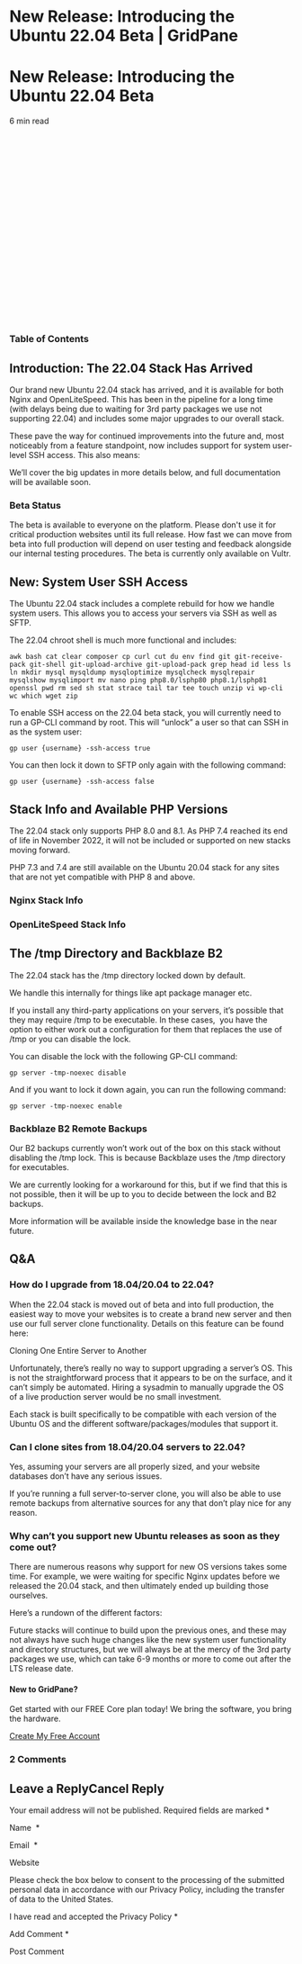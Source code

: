 # New Release: Introducing the Ubuntu 22.04 Beta | GridPane

# New Release: Introducing the Ubuntu 22.04 Beta

 

6 min read 

![](data:image/svg+xml,%3Csvg%20xmlns='http://www.w3.org/2000/svg'%20width='1024'%20height='675'%20viewBox='0%200%201024%20675'%3E%3C/svg%3E)

### Table of Contents

 

## Introduction: The 22.04 Stack Has Arrived

Our brand new Ubuntu 22.04 stack has arrived, and it is available for both Nginx and OpenLiteSpeed. This has been in the pipeline for a long time (with delays being due to waiting for 3rd party packages we use not supporting 22.04) and includes some major upgrades to our overall stack.

These pave the way for continued improvements into the future and, most noticeably from a feature standpoint, now includes support for system user-level SSH access. This also means:

We’ll cover the big updates in more details below, and full documentation will be available soon.

 

 

### Beta Status

The beta is available to everyone on the platform. Please don't use it for critical production websites until its full release. How fast we can move from beta into full production will depend on user testing and feedback alongside our internal testing procedures. The beta is currently only available on Vultr.

## New: System User SSH Access

The Ubuntu 22.04 stack includes a complete rebuild for how we handle system users. This allows you to access your servers via SSH as well as SFTP.

The 22.04 chroot shell is much more functional and includes:

```
awk bash cat clear composer cp curl cut du env find git git-receive-pack git-shell git-upload-archive git-upload-pack grep head id less ls ln mkdir mysql mysqldump mysqloptimize mysqlcheck mysqlrepair mysqlshow mysqlimport mv nano ping php8.0/lsphp80 php8.1/lsphp81 openssl pwd rm sed sh stat strace tail tar tee touch unzip vi wp-cli wc which wget zip
```

To enable SSH access on the 22.04 beta stack, you will currently need to run a GP-CLI command by root. This will “unlock” a user so that can SSH in as the system user:

```
gp user {username} -ssh-access true
```

You can then lock it down to SFTP only again with the following command:

```
gp user {username} -ssh-access false
```

 

## Stack Info and Available PHP Versions

The 22.04 stack only supports PHP 8.0 and 8.1. As PHP 7.4 reached its end of life in November 2022, it will not be included or supported on new stacks moving forward.

PHP 7.3 and 7.4 are still available on the Ubuntu 20.04 stack for any sites that are not yet compatible with PHP 8 and above.

### Nginx Stack Info

### OpenLiteSpeed Stack Info

 

## The /tmp Directory and Backblaze B2

The 22.04 stack has the /tmp directory locked down by default.

We handle this internally for things like apt package manager etc.

If you install any third-party applications on your servers, it’s possible that they may require /tmp to be executable. In these cases,  you have the option to either work out a configuration for them that replaces the use of /tmp or you can disable the lock.

You can disable the lock with the following GP-CLI command:

```
gp server -tmp-noexec disable
```

And if you want to lock it down again, you can run the following command:

```
gp server -tmp-noexec enable
```

### Backblaze B2 Remote Backups

Our B2 backups currently won’t work out of the box on this stack without disabling the /tmp lock. This is because Backblaze uses the /tmp directory for executables.

We are currently looking for a workaround for this, but if we find that this is not possible, then it will be up to you to decide between the lock and B2 backups.

More information will be available inside the knowledge base in the near future.

 

## Q&A

 

### How do I upgrade from 18.04/20.04 to 22.04?

When the 22.04 stack is moved out of beta and into full production, the easiest way to move your websites is to create a brand new server and then use our full server clone functionality. Details on this feature can be found here:

Cloning One Entire Server to Another

Unfortunately, there’s really no way to support upgrading a server’s OS. This is not the straightforward process that it appears to be on the surface, and it can’t simply be automated. Hiring a sysadmin to manually upgrade the OS of a live production server would be no small investment.

Each stack is built specifically to be compatible with each version of the Ubuntu OS and the different software/packages/modules that support it.

 

### Can I clone sites from 18.04/20.04 servers to 22.04?

Yes, assuming your servers are all properly sized, and your website databases don’t have any serious issues.

If you’re running a full server-to-server clone, you will also be able to use remote backups from alternative sources for any that don’t play nice for any reason.

 

### Why can’t you support new Ubuntu releases as soon as they come out?

There are numerous reasons why support for new OS versions takes some time. For example, we were waiting for specific Nginx updates before we released the 20.04 stack, and then ultimately ended up building those ourselves.

Here’s a rundown of the different factors:

Future stacks will continue to build upon the previous ones, and these may not always have such huge changes like the new system user functionality and directory structures, but we will always be at the mercy of the 3rd party packages we use, which can take 6-9 months or more to come out after the LTS release date.

 

 

#### New to GridPane?

Get started with our FREE Core plan today! We bring the software, you bring the hardware.

[Create My Free Account](https://gridpane.com/checkout/?plan=core)

### 2 Comments

## Leave a ReplyCancel Reply

Your email address will not be published. Required fields are marked *

Name  *

Email  *

Website

Please check the box below to consent to the processing of the submitted personal data in accordance with our Privacy Policy, including the transfer of data to the United States.

I have read and accepted the Privacy Policy
		 *

Add Comment *

Post Comment

 

 